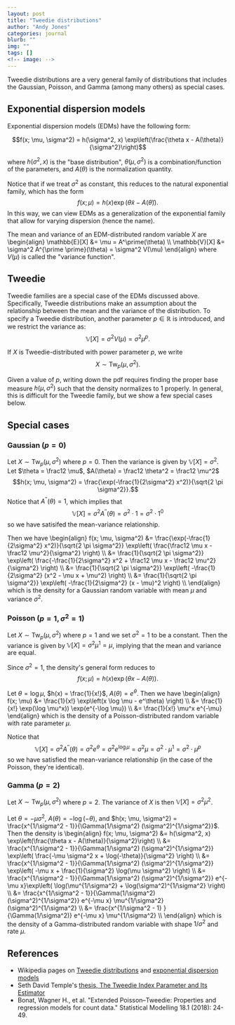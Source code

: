 ```yaml
---
layout: post
title: "Tweedie distributions"
author: "Andy Jones"
categories: journal
blurb: ""
img: ""
tags: []
<!-- image: -->
---
```


Tweedie distributions are a very general family of distributions that includes the Gaussian, Poisson, and Gamma (among many others) as special cases.

## Exponential dispersion models

Exponential dispersion models (EDMs) have the following form:

$$f(x; \mu, \sigma^2) = h(\sigma^2, x) \exp\left(\frac{\theta x - A(\theta)}{\sigma^2}\right)$$

where $h(\sigma^2, x)$ is the "base distribution", $\theta(\mu, \sigma^2)$ is a combination/function of the parameters, and $A(\theta)$ is the normalization quantity.

Notice that if we treat $\sigma^2$ as constant, this reduces to the natural exponential family, which has the form
$$f(x; \mu) = h(x) \exp\left(\widetilde{\theta} x - A(\widetilde{\theta})\right).$$
In this way, we can view EDMs as a generalization of the exponential family that allow for varying dispersion (hence the name).

The mean and variance of an EDM-distributed random variable $X$ are
\begin{align} \mathbb{E}[X] &= \mu = A^\prime(\theta) \\\ \mathbb{V}[X] &= \sigma^2 A^{\prime \prime}(\theta) = \sigma^2 V(\mu) \end{align}
where $V(\mu)$ is called the "variance function".


## Tweedie

Tweedie families are a special case of the EDMs discussed above. Specifically, Tweedie distributions make an assumption about the relationship between the mean and the variance of the distribution. To specify a Tweedie distribution, another parameter $p \in \mathbb{R}$ is introduced, and we restrict the variance as:
$$\mathbb{V}[X] = \sigma^2 V(\mu) = \sigma^2 \mu^p.$$

If $X$ is Tweedie-distributed with power parameter $p$, we write
$$X \sim \text{Tw}_p(\mu, \sigma^2).$$

Given a value of $p$, writing down the pdf requires finding the proper base measure $h(\mu, \sigma^2)$ such that the density normalizes to 1 properly. In general, this is difficult for the Tweedie family, but we show a few special cases below.

## Special cases

### Gaussian ($p = 0$)

Let $X \sim \text{Tw}_{p}(\mu, \sigma^2)$ where $p=0$. Then the variance is given by $\mathbb{V}[X] = \sigma^2$. Let $\theta = \frac12 \mu$, $A(\theta) = \frac12 \theta^2 = \frac12 \mu^2$ 
$$h(x; \mu, \sigma^2) = \frac{\exp(-\frac{1}{2\sigma^2} x^2)}{\sqrt{2 \pi \sigma^2}}.$$
Notice that $A^{\prime\prime}(\theta) = 1$, which implies that 
$$\mathbb{V}[X] = \sigma^2 A^{\prime\prime}(\theta) = \sigma^2 \cdot 1 = \sigma^2 \cdot 1^0$$
so we have satisifed the mean-variance relationship.

Then we have
\begin{align} f(x; \mu, \sigma^2) &= \frac{\exp(-\frac{1}{2\sigma^2} x^2)}{\sqrt{2 \pi \sigma^2}} \exp\left( \frac{\frac12 \mu x - \frac12 \mu^2}{\sigma^2} \right) \\\ &= \frac{1}{\sqrt{2 \pi \sigma^2}} \exp\left( \frac{-\frac{1}{2\sigma^2} x^2 + \frac12 \mu x - \frac12 \mu^2}{\sigma^2} \right) \\\ &= \frac{1}{\sqrt{2 \pi \sigma^2}} \exp\left( -\frac{1}{2\sigma^2} (x^2 - \mu x + \mu^2) \right) \\\ &= \frac{1}{\sqrt{2 \pi \sigma^2}} \exp\left( -\frac{1}{2\sigma^2} (x - \mu)^2 \right) \\\ \end{align}
which is the density for a Gaussian random variable with mean $\mu$ and variance $\sigma^2$.

### Poisson ($p=1, \sigma^2=1$)

Let $X \sim \text{Tw}_{p}(\mu, \sigma^2)$ where $p=1$ and we set $\sigma^2 = 1$ to be a constant. Then the variance is given by $\mathbb{V}[X] = \sigma^2 \mu^1 = \mu$, implying that the mean and variance are equal.

Since $\sigma^2 = 1$, the density's general form reduces to
$$f(x; \mu) = h(x) \exp\left(\theta x - A(\theta)\right).$$

Let $\theta = \log \mu$, $h(x) = \frac{1}{x!}$, $A(\theta) = e^\theta$. Then we have
\begin{align} f(x; \mu) &= \frac{1}{x!} \exp\left(x \log \mu - e^\theta) \right) \\\ &= \frac{1}{x!} \exp(\log \mu^x)) \exp(e^{-\log \mu}) \\\ &= \frac{1}{x!} \mu^x e^{-\mu} \end{align}
which is the density of a Poisson-distributed random variable with rate parameter $\mu$.

Notice that 
$$\mathbb{V}[X] = \sigma^2 A^{\prime\prime}(\theta) = \sigma^2 e^\theta = \sigma^2 e^{\log \mu} = \sigma^2 \mu = \sigma^2 \cdot \mu^1 = \sigma^2 \cdot \mu^p$$
so we have satisfied the mean-variance relationship (in the case of the Poisson, they're identical).

### Gamma ($p=2$)

Let $X \sim \text{Tw}_{p}(\mu, \sigma^2)$ where $p=2$. The variance of $X$ is then $\mathbb{V}[X] = \sigma^2 \mu^2$.

Let $\theta = -\mu \sigma^2$, $A(\theta) = -\log (-\theta)$, and $h(x; \mu, \sigma^2) = \frac{x^{1/\sigma^2 - 1}}{\Gamma(1/\sigma^2) (\sigma^2)^{1/\sigma^2}}$. Then the density is
\begin{align} f(x; \mu, \sigma^2) &= h(\sigma^2, x) \exp\left(\frac{\theta x - A(\theta)}{\sigma^2}\right) \\\ &= \frac{x^{1/\sigma^2 - 1}}{\Gamma(1/\sigma^2) (\sigma^2)^{1/\sigma^2}} \exp\left( \frac{-\mu \sigma^2 x + \log(-\theta)}{\sigma^2} \right) \\\ &= \frac{x^{1/\sigma^2 - 1}}{\Gamma(1/\sigma^2) (\sigma^2)^{1/\sigma^2}} \exp\left( -\mu x + \frac{1}{\sigma^2} \log(\mu \sigma^2) \right) \\\ &= \frac{x^{1/\sigma^2 - 1}}{\Gamma(1/\sigma^2) (\sigma^2)^{1/\sigma^2}} e^{-\mu x}\exp\left( \log(\mu^{1/\sigma^2} + \log(\sigma^2)^{1/\sigma^2} \right) \\\ &= \frac{x^{1/\sigma^2 - 1}}{\Gamma(1/\sigma^2) (\sigma^2)^{1/\sigma^2}} e^{-\mu x} \mu^{1/\sigma^2} (\sigma^2)^{1/\sigma^2} \\\ &= \frac{x^{1/\sigma^2 - 1} }{\Gamma(1/\sigma^2)} e^{-\mu x} \mu^{1/\sigma^2} \\\ \end{align}
which is the density of a Gamma-distributed random variable with shape $1/\sigma^2$ and rate $\mu$.

## References

- Wikipedia pages on [Tweedie distributions](https://www.wikiwand.com/en/Tweedie_distribution) and [exponential dispersion models](https://www.wikiwand.com/en/Exponential_dispersion_model)
- Seth David Temple's [thesis, The Tweedie Index Parameter and Its Estimator](https://math.uoregon.edu/wp-content/uploads/2018/07/TempleStempleTweedieThesis.pdf)
- Bonat, Wagner H., et al. "Extended Poisson–Tweedie: Properties and regression models for count data." Statistical Modelling 18.1 (2018): 24-49.
